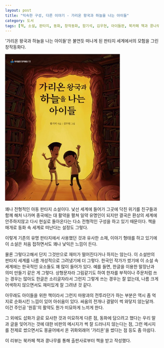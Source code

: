 ```yaml
---
layout: post
title: "익숙한 구성, 다른 이야기 - 가리온 왕국과 하늘을 나는 아이들"
category: 도서
tags: [책, 소설, 판타지, 동화, 창작동화, 함기석, 김우현, 아이들판, 북카페 책과 콩나무, 서평]
---
```


'가리온 왕국과 하늘을 나는 아이들'은
불연듯 떠나게 된 판타지 세계에서의 모험을 그린 창작동화다.

![표지](/images/garion-kingdom-and-flying-children-book-h480.jpg)

꽤나 전형적인 아동 판타지 소설이다.
낯선 세계에 들어가 그곳에 닥친 위기를 친구들과 함께 해처 나가며
종국에는 대 활약을 펼쳐 일약 유명인이 되지만
결국은 환상의 세계에 안주하지않고 다시 현실로 돌아온다는
다소 전형적인 구성을 하고 있기 때문이다.
책을 매개로 동화 속 세계로 떠난다는 설정도 그렇다.

이렇게 기존의 유명 판타지에서 사용했던 것과 유사한 소재, 이야기 형태를 하고 있기에
이 소설은 처음 접하면서도 꽤나 낯익은 느낌이 든다.

물론 그렇다고해서 단지 그것만으로 재미가 떨어진다거나 하지는 않는다.
이 소설만의 판타지 세계를 나름 개성적으로 그려냈기에 더 그렇다.
한국인 작가가 썼기에 이 소설 속 세계에는 한국적인 요소들도 꽤 많이 들어가 있다.
예를 들면, 한글을 이용한 말장난과 의미 만들기 같은 게 그렇다.
상형문자라 그림같기도 하여 한자를 부적이나 주문처럼 쓰는 경우는 많아도
한글은 소리글자라서 그런지 그렇게 쓰는 경우는 잘 없는데,
나름 크게 어색하지 않으면서도 재미있게 잘 그려낸 것 같다.

아무래도 아이들을 위한 책이라서 그런지
마왕과의 전투라던가 하는 부분은 역시 좀 억지로 순화시킨 느낌이 있어 아쉬움이 있다.
싸움의 전개나 결말이 썩 와닿지 않는달까.
이건 주인공 '원흥'의 활약도 뭔가 미묘하게 느끼게 한다.

그 외에도 삽화가 글로 묘사한 것과 미묘하게 다른 점,
동화에 담으려고 했다는 우리 말과 글을 잊어가는 것에 대한 비판의 메시지가 썩 잘 드러나지 않는다는 점,
그런 메시지를 전제로 썼으면서도 몽골어에서 온 귀화외래어 '가리온'을 썼다는 점 등도 좀 아쉽다.


<div class="im im-info">
이 리뷰는 북카페 책과 콩나무를 통해 출판사로부터 책을 받고 작성했다.
</div>
